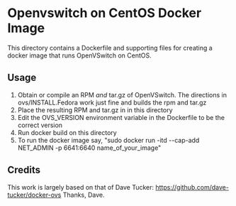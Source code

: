 # Openvswitch on CentOS Docker Image
This directory contains a Dockerfile and supporting files 
for creating a docker image that runs OpenVSwitch on CentOS.

## Usage
1. Obtain or compile an RPM *and* tar.gz of OpenVSwitch. The directions in ovs/INSTALL.Fedora work just fine and builds the rpm and tar.gz
2. Place the resulting RPM and tar.gz in in this directory
3. Edit the OVS_VERSION environment variable in the Dockerfile to be the correct version
4. Run docker build on this directory
5. To run the docker image say, "sudo docker run -itd --cap-add NET_ADMIN -p 6641:6640 name_of_your_image"

## Credits
This work is largely based on that of Dave Tucker: https://github.com/dave-tucker/docker-ovs 
Thanks, Dave.
